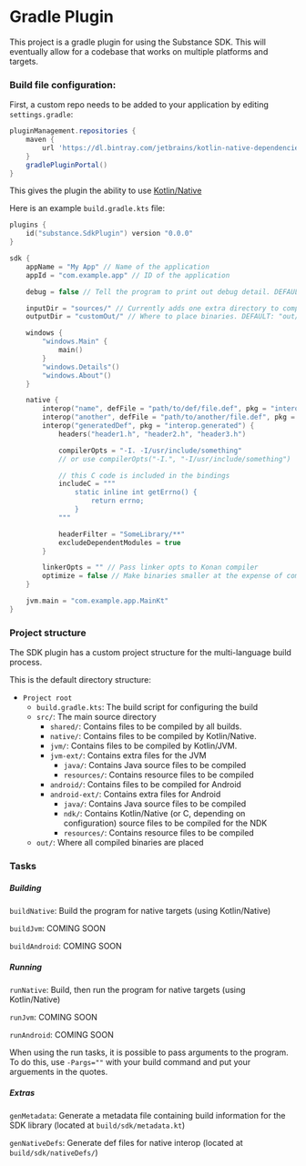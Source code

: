 # Gradle Plugin
This project is a gradle plugin for using the Substance SDK. This will eventually allow for a codebase that works on multiple platforms and targets.

### Build file configuration:
First, a custom repo needs to be added to your application by editing `settings.gradle`:
```groovy
pluginManagement.repositories {
	maven {
		url 'https://dl.bintray.com/jetbrains/kotlin-native-dependencies/'
	}
	gradlePluginPortal()
}
```
This gives the plugin the ability to use [Kotlin/Native](https://github.com/JetBrains/kotlin-native)

Here is an example `build.gradle.kts` file:
```kotlin
plugins {
	id("substance.SdkPlugin") version "0.0.0"
}

sdk {
	appName = "My App" // Name of the application
	appId = "com.example.app" // ID of the application

	debug = false // Tell the program to print out debug detail. DEFAULT: true

	inputDir = "sources/" // Currently adds one extra directory to compilation
	outputDir = "customOut/" // Where to place binaries. DEFAULT: "out/"

	windows {
		"windows.Main" {
			main()
		}
		"windows.Details"()
		"windows.About"()
	}

	native {
		interop("name", defFile = "path/to/def/file.def", pkg = "interop.name") // Include a def file as interop
		interop("another", defFile = "path/to/another/file.def", pkg = "interop.another") // Can be run many times
		interop("generatedDef", pkg = "interop.generated") {
			headers("header1.h", "header2.h", "header3.h")

			compilerOpts = "-I. -I/usr/include/something"
			// or use compilerOpts("-I.", "-I/usr/include/something")

			// this C code is included in the bindings
			includeC = """
				static inline int getErrno() {
				    return errno;
				}
			"""

			headerFilter = "SomeLibrary/**"
			excludeDependentModules = true
		}

		linkerOpts = "" // Pass linker opts to Konan compiler
		optimize = false // Make binaries smaller at the expense of compile time. DEFAULT: true
	}

	jvm.main = "com.example.app.MainKt"
}
```

### Project structure
The SDK plugin has a custom project structure for the multi-language build process.

This is the default directory structure:

- `Project root`
	- `build.gradle.kts`: The build script for configuring the build
	- `src/`: The main source directory
		- `shared/`: Contains files to be compiled by all builds.
		- `native/`: Contains files to be compiled by Kotlin/Native.
		- `jvm/`: Contains files to be compiled by Kotlin/JVM.
		- `jvm-ext/`: Contains extra files for the JVM
			- `java/`: Contains Java source files to be compiled
			- `resources/`: Contains resource files to be compiled
		- `android/`: Contains files to be compiled for Android
		- `android-ext/`: Contains extra files for Android
			- `java/`: Contains Java source files to be compiled
			- `ndk/`: Contains Kotlin/Native (or C, depending on configuration) source files to be compiled for the NDK
			- `resources/`: Contains resource files to be compiled
	- `out/`: Where all compiled binaries are placed

### Tasks
##### Building
`buildNative`: Build the program for native targets (using Kotlin/Native)

`buildJvm`: COMING SOON

`buildAndroid`: COMING SOON

##### Running
`runNative`: Build, then run the program for native targets (using Kotlin/Native)

`runJvm`: COMING SOON

`runAndroid`: COMING SOON

When using the run tasks, it is possible to pass arguments to the program.
To do this, use `-Pargs=""` with your build command and put your arguements in the quotes.

##### Extras
`genMetadata`: Generate a metadata file containing build information for the SDK library (located at `build/sdk/metadata.kt`)

`genNativeDefs`: Generate def files for native interop (located at `build/sdk/nativeDefs/`)